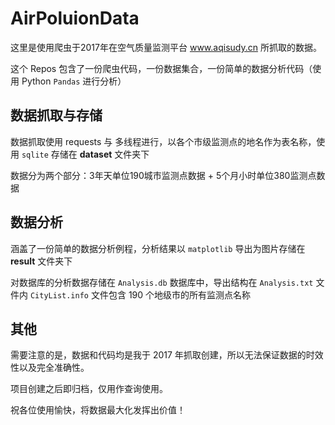 # AirPoluionData
这里是使用爬虫于2017年在空气质量监测平台 www.aqisudy.cn 所抓取的数据。

这个 Repos 包含了一份爬虫代码，一份数据集合，一份简单的数据分析代码（使用 Python `Pandas` 进行分析）

## 数据抓取与存储
数据抓取使用 requests 与 多线程进行，以各个市级监测点的地名作为表名称，使用 `sqlite` 存储在 **dataset** 文件夹下

数据分为两个部分：3年天单位190城市监测点数据 + 5个月小时单位380监测点数据

## 数据分析
涵盖了一份简单的数据分析例程，分析结果以 `matplotlib` 导出为图片存储在 **result** 文件夹下

对数据库的分析数据存储在 `Analysis.db` 数据库中，导出结构在 `Analysis.txt` 文件内
`CityList.info` 文件包含 190 个地级市的所有监测点名称

## 其他
需要注意的是，数据和代码均是我于 2017 年抓取创建，所以无法保证数据的时效性以及完全准确性。

项目创建之后即归档，仅用作查询使用。

祝各位使用愉快，将数据最大化发挥出价值！
